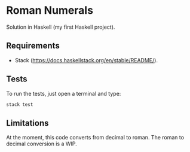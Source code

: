 # Roman Numerals

Solution in Haskell (my first Haskell project).

## Requirements
* Stack (https://docs.haskellstack.org/en/stable/README/).

## Tests
To run the tests, just open a terminal and type:
```bash
stack test
```

## Limitations

At the moment, this code converts from decimal to roman. The roman to decimal conversion is a WIP.
